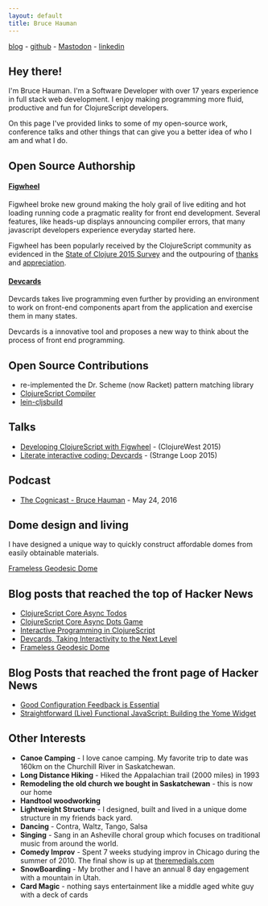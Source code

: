 ```yaml
---
layout: default
title: Bruce Hauman
---
```


[blog](http://rigsomelight.com) - [github](https://github.com/bhauman) - [Mastodon](https://functional.cafe/@bhauman) - [linkedin](https://www.linkedin.com/in/bruce-hauman-bb6958129)

## Hey there!

I'm Bruce Hauman. I'm a Software Developer with over 17 years
experience in full stack web development. I enjoy making programming
more fluid, productive and fun for ClojureScript developers.

On this page I've provided links to some of my open-source work,
conference talks and other things that can give you a better idea of
who I am and what I do.

## Open Source Authorship

#### [Figwheel](https://github.com/bhauman/figwheel-main)

Figwheel broke new ground making the holy grail of live editing and
hot loading running code a pragmatic reality for front end
development. Several features, like heads-up displays announcing
compiler errors, that many javascript developers experience everyday
started here.

Figwheel has been popularly received by the ClojureScript community as evidenced in the [State of Clojure 2015 Survey](http://blog.cognitect.com/blog/2016/1/28/state-of-clojure-2015-survey-results) and the outpouring of [thanks](https://twitter.com/search?f=tweets&vertical=default&q=figwheel%20thanks&src=typd) and [appreciation](https://twitter.com/search?f=tweets&vertical=default&q=figwheel%20awesome&src=typd).

#### [Devcards](https://github.com/bhauman/lein-figwheel)

Devcards takes live programming even further by providing an
environment to work on front-end components apart from the application
and exercise them in many states.

Devcards is a innovative tool and proposes a new way to think about
the process of front end programming.

## Open Source Contributions

* re-implemented the Dr. Scheme (now Racket) pattern matching library
* [ClojureScript Compiler](https://github.com/clojure/clojurescript)
* [lein-cljsbuild](https://github.com/emezeske/lein-cljsbuild)

## Talks

* [Developing ClojureScript with Figwheel](https://www.youtube.com/watch?v=j-kj2qwJa_E) - (ClojureWest 2015)
* [Literate interactive coding: Devcards](https://www.youtube.com/watch?v=G7Z_g2fnEDg) - (Strange Loop 2015)

## Podcast

* [The Cognicast - Bruce Hauman](http://blog.cognitect.com/cognicast/102) - May 24, 2016


## Dome design and living

I have designed a unique way to quickly construct affordable domes
from easily obtainable materials.

[Frameless Geodesic Dome](http://rigsomelight.com/2013/09/09/frameless-geodesic-dome.html)

## Blog posts that reached the top of Hacker News

* [ClojureScript Core Async Todos](http://rigsomelight.com/2013/07/18/clojurescript-core-async-todos.html)
* [ClojureScript Core Async Dots Game](http://rigsomelight.com/2013/08/12/clojurescript-core-async-dots-game.html)
* [Interactive Programming in ClojureScript](http://rigsomelight.com/2014/05/01/interactive-programming-flappy-bird-clojurescript.html)
* [Devcards, Taking Interactivity to the Next Level](http://rigsomelight.com/2014/06/03/devcards-taking-interactivity-to-the-next-level.html)
* [Frameless Geodesic Dome](http://rigsomelight.com/2013/09/09/frameless-geodesic-dome.html)

## Blog Posts that reached the front page of Hacker News

* [Good Configuration Feedback is Essential](http://rigsomelight.com/2016/05/17/good-configuration-feedback-is-essential.html)
* [Straightforward (Live) Functional JavaScript: Building the Yome Widget](http://rigsomelight.com/2015/06/09/straightforward-live-functional-javascript-building-the-yome-widget.html)

## Other Interests

* **Canoe Camping** - I love canoe camping. My favorite trip to date was 160km on the Churchill River in Saskatchewan.
* **Long Distance Hiking** - Hiked the Appalachian trail (2000 miles) in 1993
* **Remodeling the old church we bought in Saskatchewan** - this is now our home
* **Handtool woodworking**
* **Lightweight Structure** - I designed, built and lived in a unique dome structure in my friends back yard.
* **Dancing** - Contra, Waltz, Tango, Salsa
* **Singing** - Sang in an Asheville choral group which focuses on traditional music from around the world.
* **Comedy Improv** - Spent 7 weeks studying improv in Chicago during the summer of 2010. The final show is up at [theremedials.com](http://theremedials.com)
* **SnowBoarding** - My brother and I have an annual 8 day engagement with a mountain in Utah.
* **Card Magic** - nothing says entertainment like a middle aged white guy with a deck of cards

